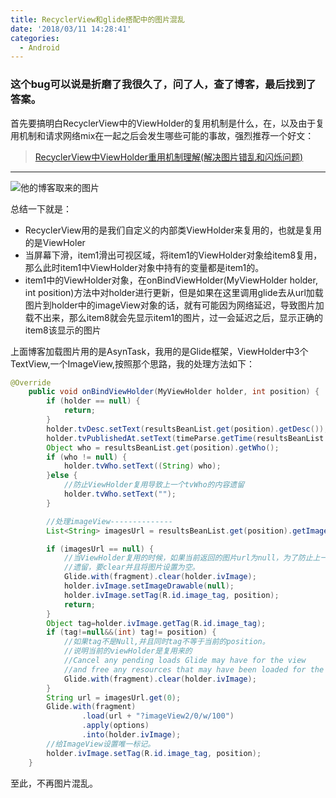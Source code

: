 ```yaml
---
title: RecyclerView和glide搭配中的图片混乱
date: '2018/03/11 14:28:41'
categories:
  - Android
---
```



### 这个bug可以说是折磨了我很久了，问了人，查了博客，最后找到了答案。
首先要搞明白RecyclerView中的ViewHolder的复用机制是什么，在，以及由于复用机制和请求网络mix在一起之后会发生哪些可能的事故，强烈推荐一个好文：
>[RecyclerView中ViewHolder重用机制理解(解决图片错乱和闪烁问题)](http://blog.csdn.net/xyq046463/article/details/51800095)
---
![他的博客取来的图片](https://upload-images.jianshu.io/upload_images/7177220-043486f24787a3e7.jpg?imageMogr2/auto-orient/strip%7CimageView2/2/w/1240)

总结一下就是：
* RecyclerView用的是我们自定义的内部类ViewHolder来复用的，也就是复用的是ViewHoler
* 当屏幕下滑，item1滑出可视区域，将item1的ViewHolder对象给item8复用，那么此时item1中ViewHolder对象中持有的变量都是item1的。
* item1中的ViewHolder对象，在onBindViewHolder(MyViewHolder holder, int position)方法中对holder进行更新，但是如果在这里调用glide去从url加载图片到holder中的imageView对象的话，就有可能因为网络延迟，导致图片加载不出来，那么item8就会先显示item1的图片，过一会延迟之后，显示正确的item8该显示的图片

上面博客加载图片用的是AsynTask，我用的是Glide框架，ViewHolder中3个TextView,一个ImageView,按照那个思路，我的处理方法如下：
``` java
@Override
    public void onBindViewHolder(MyViewHolder holder, int position) {
        if (holder == null) {
            return;
        }
        holder.tvDesc.setText(resultsBeanList.get(position).getDesc());
        holder.tvPublishedAt.setText(timeParse.getTime(resultsBeanList.get(position).getPublishedAt()));
        Object who = resultsBeanList.get(position).getWho();
        if (who != null) {
            holder.tvWho.setText((String) who);
        }else {
            //防止ViewHolder复用导致上一个tvWho的内容遗留
            holder.tvWho.setText("");
        }

        //处理imageView--------------
        List<String> imagesUrl = resultsBeanList.get(position).getImages();

        if (imagesUrl == null) {
            //当ViewHolder复用的时候，如果当前返回的图片url为null，为了防止上一个复用的viewHolder图片
            //遗留，要clear并且将图片设置为空。
            Glide.with(fragment).clear(holder.ivImage);
            holder.ivImage.setImageDrawable(null);
            holder.ivImage.setTag(R.id.image_tag, position);
            return;
        }
        Object tag=holder.ivImage.getTag(R.id.image_tag);
        if (tag!=null&&(int) tag!= position) {
            //如果tag不是Null,并且同时tag不等于当前的position。
            //说明当前的viewHolder是复用来的
            //Cancel any pending loads Glide may have for the view
            //and free any resources that may have been loaded for the view.
            Glide.with(fragment).clear(holder.ivImage);
        }
        String url = imagesUrl.get(0);
        Glide.with(fragment)
                .load(url + "?imageView2/0/w/100")
                .apply(options)
                .into(holder.ivImage);
        //给ImageView设置唯一标记。
        holder.ivImage.setTag(R.id.image_tag, position);
    }
```
至此，不再图片混乱。
                                                                                                                                                                                                                                                                                                                                                                                                                                                                                                                                                                                                                                                                                                                                                                                                                                                                                                                                                                                                                                                                                                                                                                                                                                                                                                                                                                                                                                                                                                                                                                                                                                                                                                                                                                                                                                                                                                                                                                                                                                                                                                                                                                                                                                                                                                                                                                                                                                                                                                                                                                                                                                                                                                                                                                                                                                                                                                                                                                                                                                                                                                                                                                                                                                                                                                                                                                                                                                                                                                                                                                                                                                                                                                                                                                                                                                                                                                                                                                                                                                                                                                                                                                                                                                                                                                                                                                                                                                                                                                                                                                                                                                                                                                                                                                                                                                                                                                                                                                                                                                                                                                                                                                                                                                                                                                                                                                                                                                                                                                                                                                                                                                                                                                                                                                                                                                                                                                                                                                                                                                                                                                                                                                                                                                                                                                                                                                                                                                                                                                                                                                                                                                                                                                                                                                                                                                                                                                                                                                                                                                                                                                                                                                    